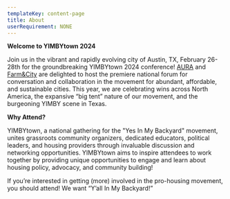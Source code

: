 ```yaml
---
templateKey: content-page
title: About
userRequirement: NONE
---
```

**Welcome to YIMBYtown 2024**

Join us in the vibrant and rapidly evolving city of Austin, TX, February 26-28th for the groundbreaking YIMBYtown 2024 conference! [AURA](http://www.aura-atx.org) and [Farm&City](http://www.farmandcity.org) are delighted to host the premiere national forum for conversation and collaboration in the movement for abundant, affordable, and sustainable cities. This year, we are celebrating wins across North America, the expansive “big tent” nature of our movement, and the burgeoning YIMBY scene in Texas.

**Why Attend?**

YIMBYtown, a national gathering for the "Yes In My Backyard" movement, unites grassroots community organizers, dedicated educators, political leaders, and housing providers through invaluable discussion and networking opportunities. YIMBYtown aims to inspire attendees to work together by providing unique opportunities to engage and learn about housing policy, advocacy, and community building!

If you’re interested in getting (more) involved in the pro-housing movement, you should attend! We want “Y’all In My Backyard!”